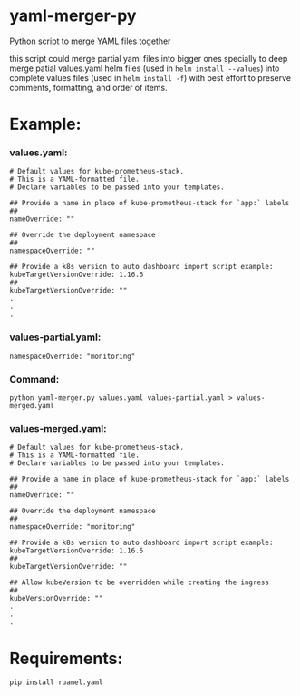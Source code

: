 # yaml-merger-py
Python script to merge YAML files together

this script could merge partial yaml files into bigger ones
specially to deep merge patial values.yaml helm files (used in `helm install --values`) into complete values files (used in `helm install -f`)
with best effort to preserve comments, formatting, and order of items.

# Example:

### values.yaml:
```
# Default values for kube-prometheus-stack.
# This is a YAML-formatted file.
# Declare variables to be passed into your templates.

## Provide a name in place of kube-prometheus-stack for `app:` labels
##
nameOverride: ""

## Override the deployment namespace
##
namespaceOverride: ""

## Provide a k8s version to auto dashboard import script example: kubeTargetVersionOverride: 1.16.6
##
kubeTargetVersionOverride: ""
.
.
.
```

### values-partial.yaml:
```
namespaceOverride: "monitoring"
```

### Command:
```
python yaml-merger.py values.yaml values-partial.yaml > values-merged.yaml
```

### values-merged.yaml:
```
# Default values for kube-prometheus-stack.
# This is a YAML-formatted file.
# Declare variables to be passed into your templates.

## Provide a name in place of kube-prometheus-stack for `app:` labels
##
nameOverride: ""

## Override the deployment namespace
##
namespaceOverride: "monitoring"

## Provide a k8s version to auto dashboard import script example: kubeTargetVersionOverride: 1.16.6
##
kubeTargetVersionOverride: ""

## Allow kubeVersion to be overridden while creating the ingress
##
kubeVersionOverride: ""
.
.
.
```

# Requirements:
`pip install ruamel.yaml`

# 
